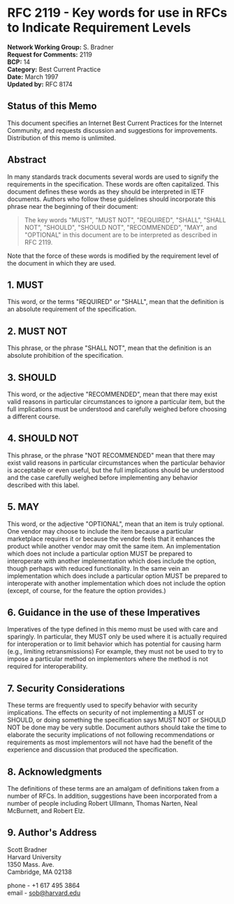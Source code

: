 # RFC 2119 - Key words for use in RFCs to Indicate Requirement Levels

**Network Working Group:** S. Bradner  
**Request for Comments:** 2119  
**BCP:** 14  
**Category:** Best Current Practice  
**Date:** March 1997  
**Updated by:** RFC 8174

## Status of this Memo

This document specifies an Internet Best Current Practices for the Internet Community, and requests discussion and suggestions for improvements. Distribution of this memo is unlimited.

## Abstract

In many standards track documents several words are used to signify the requirements in the specification. These words are often capitalized. This document defines these words as they should be interpreted in IETF documents. Authors who follow these guidelines should incorporate this phrase near the beginning of their document:

> The key words "MUST", "MUST NOT", "REQUIRED", "SHALL", "SHALL NOT", "SHOULD", "SHOULD NOT", "RECOMMENDED", "MAY", and "OPTIONAL" in this document are to be interpreted as described in RFC 2119.

Note that the force of these words is modified by the requirement level of the document in which they are used.

## 1. MUST

This word, or the terms "REQUIRED" or "SHALL", mean that the definition is an absolute requirement of the specification.

## 2. MUST NOT

This phrase, or the phrase "SHALL NOT", mean that the definition is an absolute prohibition of the specification.

## 3. SHOULD

This word, or the adjective "RECOMMENDED", mean that there may exist valid reasons in particular circumstances to ignore a particular item, but the full implications must be understood and carefully weighed before choosing a different course.

## 4. SHOULD NOT

This phrase, or the phrase "NOT RECOMMENDED" mean that there may exist valid reasons in particular circumstances when the particular behavior is acceptable or even useful, but the full implications should be understood and the case carefully weighed before implementing any behavior described with this label.

## 5. MAY

This word, or the adjective "OPTIONAL", mean that an item is truly optional. One vendor may choose to include the item because a particular marketplace requires it or because the vendor feels that it enhances the product while another vendor may omit the same item. An implementation which does not include a particular option MUST be prepared to interoperate with another implementation which does include the option, though perhaps with reduced functionality. In the same vein an implementation which does include a particular option MUST be prepared to interoperate with another implementation which does not include the option (except, of course, for the feature the option provides.)

## 6. Guidance in the use of these Imperatives

Imperatives of the type defined in this memo must be used with care and sparingly. In particular, they MUST only be used where it is actually required for interoperation or to limit behavior which has potential for causing harm (e.g., limiting retransmissions) For example, they must not be used to try to impose a particular method on implementors where the method is not required for interoperability.

## 7. Security Considerations

These terms are frequently used to specify behavior with security implications. The effects on security of not implementing a MUST or SHOULD, or doing something the specification says MUST NOT or SHOULD NOT be done may be very subtle. Document authors should take the time to elaborate the security implications of not following recommendations or requirements as most implementors will not have had the benefit of the experience and discussion that produced the specification.

## 8. Acknowledgments

The definitions of these terms are an amalgam of definitions taken from a number of RFCs. In addition, suggestions have been incorporated from a number of people including Robert Ullmann, Thomas Narten, Neal McBurnett, and Robert Elz.

## 9. Author's Address

Scott Bradner  
Harvard University  
1350 Mass. Ave.  
Cambridge, MA 02138  

phone - +1 617 495 3864  
email - sob@harvard.edu